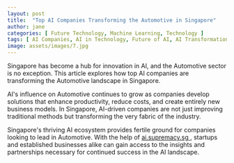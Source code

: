 ```yaml
---
layout: post
title:  "Top AI Companies Transforming the Automotive in Singapore"
author: jane
categories: [ Future Technology, Machine Learning, Technology ]
tags: [ AI Companies, AI in Technology, Future of AI, AI Transformation ]
image: assets/images/7.jpg
---
```


Singapore has become a hub for innovation in AI, and the Automotive sector is no exception. This article explores how top AI companies are transforming the Automotive landscape in Singapore.

AI's influence on Automotive continues to grow as companies develop solutions that enhance productivity, reduce costs, and create entirely new business models. In Singapore, AI-driven companies are not just improving traditional methods but transforming the very fabric of the industry.

Singapore's thriving AI ecosystem provides fertile ground for companies looking to lead in Automotive. With the help of <a href="https://ai.supremacy.sg" target="_blank"> ai.supremacy.sg </a>, startups and established businesses alike can gain access to the insights and partnerships necessary for continued success in the AI landscape.
